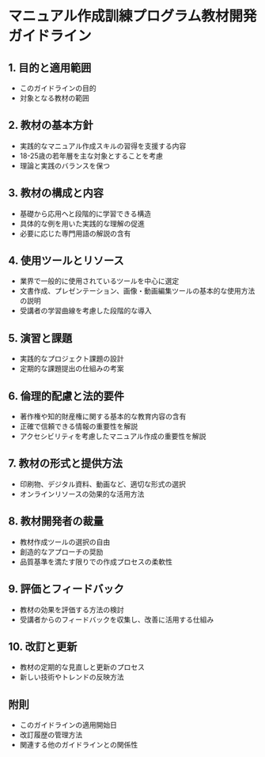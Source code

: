 # マニュアル作成訓練プログラム教材開発ガイドライン

## 1. 目的と適用範囲

- このガイドラインの目的
- 対象となる教材の範囲

## 2. 教材の基本方針

- 実践的なマニュアル作成スキルの習得を支援する内容
- 18-25歳の若年層を主な対象とすることを考慮
- 理論と実践のバランスを保つ

## 3. 教材の構成と内容

- 基礎から応用へと段階的に学習できる構造
- 具体的な例を用いた実践的な理解の促進
- 必要に応じた専門用語の解説の含有

## 4. 使用ツールとリソース

- 業界で一般的に使用されているツールを中心に選定
- 文書作成、プレゼンテーション、画像・動画編集ツールの基本的な使用方法の説明
- 受講者の学習曲線を考慮した段階的な導入

## 5. 演習と課題

- 実践的なプロジェクト課題の設計
- 定期的な課題提出の仕組みの考案

## 6. 倫理的配慮と法的要件

- 著作権や知的財産権に関する基本的な教育内容の含有
- 正確で信頼できる情報の重要性を解説
- アクセシビリティを考慮したマニュアル作成の重要性を解説

## 7. 教材の形式と提供方法

- 印刷物、デジタル資料、動画など、適切な形式の選択
- オンラインリソースの効果的な活用方法

## 8. 教材開発者の裁量

- 教材作成ツールの選択の自由
- 創造的なアプローチの奨励
- 品質基準を満たす限りでの作成プロセスの柔軟性

## 9. 評価とフィードバック

- 教材の効果を評価する方法の検討
- 受講者からのフィードバックを収集し、改善に活用する仕組み

## 10. 改訂と更新

- 教材の定期的な見直しと更新のプロセス
- 新しい技術やトレンドの反映方法

## 附則

- このガイドラインの適用開始日
- 改訂履歴の管理方法
- 関連する他のガイドラインとの関係性
